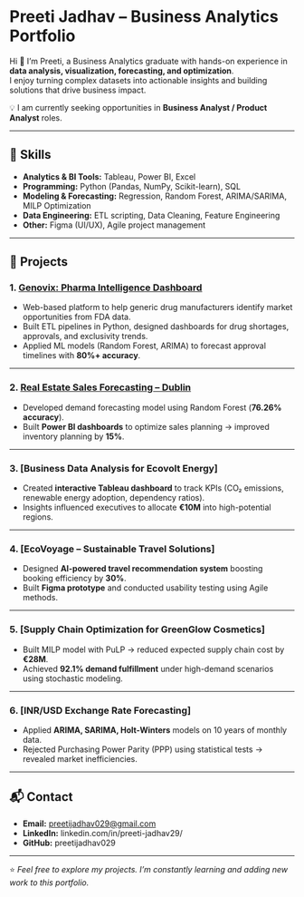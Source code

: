 

# Preeti Jadhav – Business Analytics Portfolio

Hi 👋 I’m Preeti, a Business Analytics graduate with hands-on experience in **data analysis, visualization, forecasting, and optimization**.  
I enjoy turning complex datasets into actionable insights and building solutions that drive business impact.  

💡 I am currently seeking opportunities in **Business Analyst / Product Analyst** roles.  

---

## 🔧 Skills  
- **Analytics & BI Tools:** Tableau, Power BI, Excel  
- **Programming:** Python (Pandas, NumPy, Scikit-learn), SQL  
- **Modeling & Forecasting:** Regression, Random Forest, ARIMA/SARIMA, MILP Optimization  
- **Data Engineering:** ETL scripting, Data Cleaning, Feature Engineering  
- **Other:** Figma (UI/UX), Agile project management  

---

## 📂 Projects  

### 1. [Genovix: Pharma Intelligence Dashboard](https://github.com/preetijadhav029/business-analytics-portfolio/tree/main/Genovix)
- Web-based platform to help generic drug manufacturers identify market opportunities from FDA data.  
- Built ETL pipelines in Python, designed dashboards for drug shortages, approvals, and exclusivity trends.  
- Applied ML models (Random Forest, ARIMA) to forecast approval timelines with **80%+ accuracy**.  

---

### 2. [Real Estate Sales Forecasting – Dublin](https://github.com/preetijadhav029/business-analytics-portfolio/tree/main/Real%20Estate)
- Developed demand forecasting model using Random Forest (**76.26% accuracy**).  
- Built **Power BI dashboards** to optimize sales planning → improved inventory planning by **15%**.  

---

### 3. [Business Data Analysis for Ecovolt Energy]
- Created **interactive Tableau dashboard** to track KPIs (CO₂ emissions, renewable energy adoption, dependency ratios).  
- Insights influenced executives to allocate **€10M** into high-potential regions.  

---

### 4. [EcoVoyage – Sustainable Travel Solutions]
- Designed **AI-powered travel recommendation system** boosting booking efficiency by **30%**.  
- Built **Figma prototype** and conducted usability testing using Agile methods.  

---

### 5. [Supply Chain Optimization for GreenGlow Cosmetics]
- Built MILP model with PuLP → reduced expected supply chain cost by **€28M**.  
- Achieved **92.1% demand fulfillment** under high-demand scenarios using stochastic modeling.  

---

### 6. [INR/USD Exchange Rate Forecasting]
- Applied **ARIMA, SARIMA, Holt-Winters** models on 10 years of monthly data.  
- Rejected Purchasing Power Parity (PPP) using statistical tests → revealed market inefficiencies.  

---

## 📬 Contact  
- **Email:** preetijadhav029@gmail.com
- **LinkedIn:** linkedin.com/in/preeti-jadhav29/  
- **GitHub:** preetijadhav029

---
⭐️ *Feel free to explore my projects. I’m constantly learning and adding new work to this portfolio.*  
